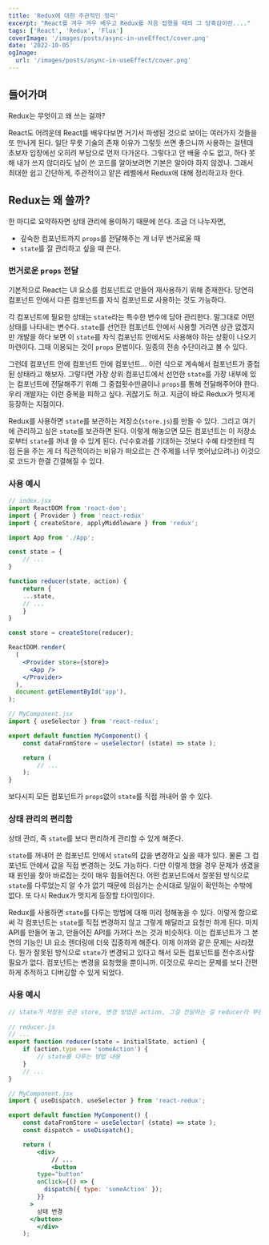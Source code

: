 ```yaml
---
title: 'Redux에 대한 주관적인 정리'
excerpt: "React를 겨우 겨우 배우고 Redux를 처음 접했을 때의 그 당혹감이란...."
tags: ['React', 'Redux', 'Flux']
coverImage: '/images/posts/async-in-useEffect/cover.png'
date: '2022-10-05'
ogImage:
  url: '/images/posts/async-in-useEffect/cover.png'
---
```


## 들어가며

Redux는 무엇이고 왜 쓰는 걸까? 

React도 어려운데 React를 배우다보면 거기서 파생된 것으로 보이는 여러가지 것들을 또 만나게 된다. 일단 무릇 기술의 존재 이유가 그렇듯 쓰면 좋으니까 사용하는 걸텐데 초보자 입장에선 오히려 부담으로 먼저 다가온다. 그렇다고 안 배울 수도 없고, 하다 못해 내가 쓰지 않더라도 남이 쓴 코드를 알아보려면 기본은 알아야 하지 않겠나. 그래서 최대한 쉽고 간단하게, 주관적이고 얕은 레벨에서 Redux에 대해 정리하고자 한다.

## Redux는 왜 쓸까?

한 마디로 요약하자면 상태 관리에 용이하기 때문에 쓴다. 조금 더 나누자면,

- 깊숙한 컴포넌트까지 `props`를 전달해주는 게 너무 번거로울 때
- `state`를 잘 관리하고 싶을 때 쓴다.

### 번거로운 `props` 전달

기본적으로 React는 UI 요소를 컴포넌트로 만들어 재사용하기 위해 존재한다. 당연히 컴포넌트 안에서 다른 컴포넌트를 자식 컴포넌트로 사용하는 것도 가능하다. 

각 컴포넌트에 필요한 상태는 `state`라는 특수한 변수에 담아 관리한다. 말그대로 어떤 상태를 나타내는 변수다. `state`를 선언한 컴포넌트 안에서 사용할 거라면 상관 없겠지만 개발을 하다 보면 이 `state`를 자식 컴포넌트 안에서도 사용해야 하는 상황이 나오기 마련이다. 그때 이용되는 것이 `props` 문법이다. 일종의 전송 수단이라고 볼 수 있다.

그런데 컴포넌트 안에 컴포넌트 안에 컴포넌트... 이런 식으로 계속해서 컴포넌트가 중첩된 상태라고 해보자. 그렇다면 가장 상위 컴포넌트에서 선언한 `state`를 가장 내부에 있는 컴포넌트에 전달해주기 위해 그 중첩횟수만큼이나 `props`를 통해 전달해주어야 한다. 우리 개발자는 이런 중복을 피하고 싶다. 귀찮기도 하고. 지금이 바로 Redux가 멋지게 등장하는 지점이다.

Redux를 사용하면 `state`를 보관하는 저장소(`store.js`)를 만들 수 있다. 그리고 여기에 관리하고 싶은 `state`를 보관하면 된다. 이렇게 해놓으면 모든 컴포넌트는 이 저장소로부터 `state`를 꺼내 쓸 수 있게 된다. (낙수효과를 기대하는 것보다 수혜 타겟한테 직접 돈을 주는 게 더 직관적이라는 비유가 떠오르는 건 주제를 너무 벗어났으려나) 이것으로 코드가 한결 간결해질 수 있다.

### 사용 예시

```jsx
// index.jsx
import ReactDOM from 'react-dom';
import { Provider } from 'react-redux'
import { createStore, applyMiddleware } from 'redux';

import App from './App';

const state = {
	// ...
}

function reducer(state, action) {
	return {
	...state,
	// ...
	}
}

const store = createStore(reducer);

ReactDOM.render(
  (
    <Provider store={store}>
      <App />
    </Provider>
  ),
  document.getElementById('app'),
);

// MyComponent.jsx
import { useSelector } from 'react-redux';

export default function MyComponent() {
	const dataFromStore = useSelector( (state) => state );

	return (
		// ...
	);
}
```

보다시피 모든 컴포넌트가 `props`없이 `state`를 직접 꺼내어 쓸 수 있다.

### 상태 관리의 편리함

상태 관리, 즉 `state`를 보다 편리하게 관리할 수 있게 해준다.

`state`를 꺼내어 쓴 컴포넌트 안에서 `state`의 값을 변경하고 싶을 때가 있다. 물론 그 컴포넌트 안에서 값을 직접 변경하는 것도 가능하다. 다만 이렇게 했을 경우 문제가 생겼을 때 원인을 찾아 바로잡는 것이 매우 힘들어진다. 어떤 컴포넌트에서 잘못된 방식으로 `state`를 다루었는지 알 수가 없기 때문에 의심가는 순서대로 일일이 확인하는 수밖에 없다. 또 다시 Redux가 멋지게 등장할 타이밍이다.

Redux를 사용하면 `state`를 다루는 방법에 대해 미리 정해놓을 수 있다.  이렇게 함으로써 각 컴포넌트는 `state`를 직접 변경하지 않고 그렇게 해달라고 요청만 하게 된다. 마치 API를 만들어 놓고, 만들어진 API를 가져다 쓰는 것과 비슷하다. 이는 컴포넌트가 그 본연의 기능인 UI 요소 렌더링에 더욱 집중하게 해준다. 이제 아까와 같은 문제는 사라졌다. 뭔가 잘못된 방식으로 `state`가 변경되고 있다고 해서 모든 컴포넌트를 전수조사할 필요가 없다. 컴포넌트는 변경을 요청했을 뿐이니까. 이것으로 우리는 문제를 보다 간편하게 추적하고 디버깅할 수 있게 되었다.

### 사용 예시

```jsx
// state가 저장된 곳은 store, 변경 방법은 action, 그걸 전달하는 걸 reducer라 부른다.
 
// reducer.js
// ...
export function reducer(state = initialState, action) {
	if (action.type === 'someAction') {
		// state를 다루는 방법 내용
	}
	// ...
}

// MyComponent.jsx
import { useDispatch, useSelector } from 'react-redux';

export default function MyComponent() {
	const dataFromStore = useSelector( (state) => state );
	const dispatch = useDispatch();

	return (
		<div>
			// ...
			<button
        type="button"
        onClick={() => {
          dispatch({ type: 'someAction' });
        }}
      >
        상태 변경
      </button>
		</div>
	);
```
